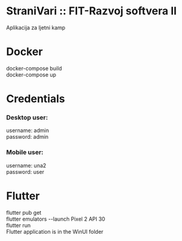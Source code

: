 # StraniVari :: FIT-Razvoj softvera II
Aplikacija za ljetni kamp

# Docker

   docker-compose build <br>
   docker-compose up

# Credentials

### Desktop user:
  username: admin                                                                                                                                              
  password: admin
  
### Mobile user:
  username: una2                                                                                                                                                     
  password: user
  
  # Flutter
  flutter pub get                                                                                                                                                       
  flutter emulators --launch Pixel 2 API 30                                                                                                                         
  flutter run <br>
  Flutter application is in the WinUI folder
